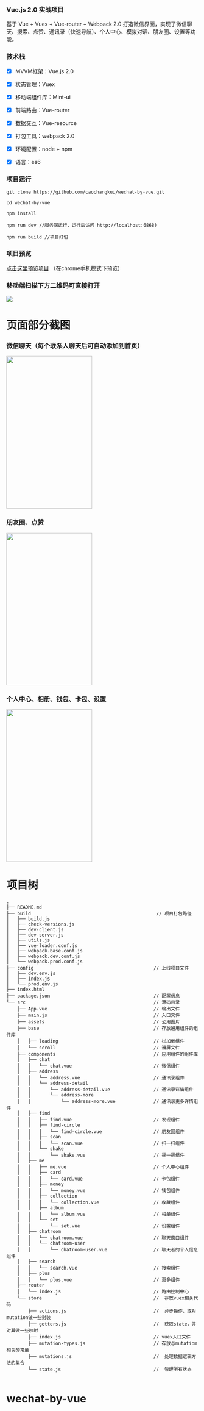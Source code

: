 ﻿### Vue.js 2.0 实战项目

基于 Vue + Vuex + Vue-router + Webpack 2.0
打造微信界面，实现了微信聊天、搜索、点赞、通讯录（快速导航）、个人中心、模拟对话、朋友圈、设置等功能。

### 技术栈


- [x] MVVM框架：Vue.js 2.0
- [x] 状态管理：Vuex
- [x] 移动端组件库：Mint-ui
- [x] 前端路由：Vue-router
- [x] 数据交互：Vue-resource
- [x] 打包工具：webpack 2.0
- [x] 环境配置：node + npm
- [x] 语言：es6


### 项目运行

```
git clone https://github.com/caochangkui/wechat-by-vue.git

cd wechat-by-vue

npm install

npm run dev //服务端运行，运行后访问 http://localhost:6868)

npm run build //项目打包 

```

### 项目预览 

[点击这里预览项目](https://caochangkui.github.io/wechat-by-cck/index.html) （在chrome手机模式下预览）


### 移动端扫描下方二维码可直接打开

![](https://raw.githubusercontent.com/caochangkui/common-resources/master/wechat-img/code.png)



# 页面部分截图

### 微信聊天（每个联系人聊天后可自动添加到首页）

<img src="https://raw.githubusercontent.com/caochangkui/common-resources/master/wechat-img/screenshot/GIF111.gif" width="225" height="400" alt="" />


### 朋友圈、点赞

<img src="https://raw.githubusercontent.com/caochangkui/common-resources/master/wechat-img/screenshot/GIF222.gif" width="225" height="400"/> 

### 个人中心、相册、钱包、卡包、设置

<img src="https://raw.githubusercontent.com/caochangkui/common-resources/master/wechat-img/screenshot/GIF333.gif" width="225" height="400"/> 

 

# 项目树
```
.
├── README.md
├── build                                              // 项目打包路径
│   ├── build.js
│   ├── check-versions.js
│   ├── dev-client.js
│   ├── dev-server.js
│   ├── utils.js
│   ├── vue-loader.conf.js
│   ├── webpack.base.conf.js
│   ├── webpack.dev.conf.js
│   └── webpack.prod.conf.js
├── config                                            // 上线项目文件
│   ├── dev.env.js
│   ├── index.js
│   └── prod.env.js
├── index.html
├── package.json                                      // 配置信息
└── src                                               // 源码目录
    ├── App.vue                                       // 输出文件
    ├── main.js                                       // 入口文件
    ├── assets                                        // 公用图片
    ├── base                                          // 存放通用组件的组件库
    │   ├── loading                                   // 栏加载组件
    │   └── scroll                                    // 滑屏文件
    ├── components                                    // 应用组件的组件库
    │   ├── chat 
    │   │   └── chat.vue                              // 微信组件
    │   ├── address
    │   │   └── address.vue                           // 通讯录组件
    │   │   └── address-detail
    │   │       └── address-detail.vue                // 通讯录详情组件
    │   │       └── address-more
    │   │           └── address-more.vue              // 通讯录更多详情组件
    │   ├── find
    │   │   ├── find.vue                              // 发现组件
    │   │   ├── find-circle
    │   │   │   └── find-circle.vue                   // 朋友圈组件
    │   │   ├── scan
    │   │   │   └── scan.vue                          // 扫一扫组件
    │   │   └── shake
    │   │       └── shake.vue                         // 摇一摇组件
    │   ├── me
    │   │   ├── me.vue                                // 个人中心组件
    │   │   ├── card
    │   │   │   └── card.vue                          // 卡包组件
    │   │   ├── money
    │   │   │   └── money.vue                         // 钱包组件
    │   │   ├── collection
    │   │   │   └── collection.vue                    // 收藏组件
    │   │   ├── album
    │   │   │   └── album.vue                         // 相册组件
    │   │   └── set
    │   │       └── set.vue                           // 设置组件
    │   ├── chatroom
    │   │   └── chatroom.vue                          // 聊天窗口组件
    │   │   └── chatroom-user
    │   │       └── chatroom-user.vue                 // 聊天者的个人信息组件
    │   ├── search
    │   │   └── search.vue                            // 搜索组件
    │   ├── plus
    │   │   └── plus.vue                              // 更多组件
    ├── router
    │   └── index.js                                  // 路由控制中心
    └── store                                         //  存放vuex相关代码
        ├── actions.js                                //  异步操作，或对mutation做一些封装
        ├── getters.js                                //  获取state，并对其做一些映射 
        ├── index.js                                  // vuex入口文件
        ├── mutation-types.js                         // 存放与mutatiom相关的常量
        ├── mutations.js                              //  处理数据逻辑方法的集合 
        └── state.js                                  //  管理所有状态


```




# wechat-by-vue
